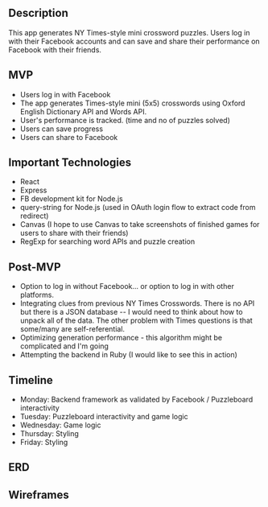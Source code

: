 ## Description

This app generates NY Times-style mini crossword puzzles. Users log in with their Facebook accounts and can save and share their performance on Facebook with their friends.

## MVP

- Users log in with Facebook
- The app generates Times-style mini (5x5) crosswords using Oxford English Dictionary API and Words API.
- User's performance is tracked. (time and no of puzzles solved)
- Users can save progress
- Users can share to Facebook

## Important Technologies
- React
- Express
- FB development kit for Node.js
- query-string for Node.js (used in OAuth login flow to extract code from redirect)
- Canvas (I hope to use Canvas to take screenshots of finished games for users to share with their friends)
- RegExp for searching word APIs and puzzle creation

## Post-MVP

- Option to log in without Facebook... or option to log in with other platforms.
- Integrating clues from previous NY Times Crosswords. There is no API but there is a JSON database -- I would need to think about how to unpack all of the data. The other problem with Times questions is that some/many are self-referential.
- Optimizing generation performance - this algorithm might be complicated and I'm going
- Attempting the backend in Ruby (I would like to see this in action)

## Timeline

- Monday: Backend framework as validated by Facebook / Puzzleboard interactivity
- Tuesday: Puzzleboard interactivity and game logic
- Wednesday: Game logic
- Thursday: Styling
- Friday: Styling

## ERD


## Wireframes
